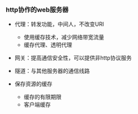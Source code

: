 ### http协作的web服务器

- 代理：转发功能，中间人，不改变URI
	- 使用缓存技术，减少网络带宽流量
	- 缓存代理、透明代理
- 网关：提高通信安全性，可以提供非http协议服务
- 隧道：与其他服务器的通信线路


- 保存资源的缓存
	- 缓存的有限期限
	- 客户端缓存